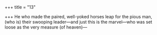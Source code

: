 +++
title = "13"

+++
He who made the paired, well-yoked horses leap for the pious man, (who is) their swooping leader—and just this is the marvel—who was  set loose as the very measure (of heaven)—